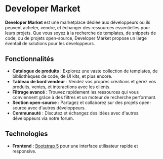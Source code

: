 # Developer Market

**Developer Market** est une marketplace dédiée aux développeurs où ils peuvent acheter, vendre, et échanger des ressources essentielles pour leurs projets. Que vous soyez à la recherche de templates, de snippets de code, ou de projets open-source, Developer Market propose un large éventail de solutions pour les développeurs.

## Fonctionnalités

- **Catalogue de produits** : Explorez une vaste collection de templates, de bibliothèques de code, de UI kits, et plus encore.
- **Tableau de bord vendeur** : Vendez vos propres créations et gérez vos produits, ventes, et interactions avec les clients.
- **Filtrage avancé** : Trouvez rapidement les ressources qui vous conviennent grâce à des filtres et un moteur de recherche performant.
- **Section open-source** : Partagez et collaborez sur des projets open-source avec d'autres développeurs.
- **Communauté** : Discutez et échangez des idées avec d'autres développeurs via notre forum.

## Technologies

- **Frontend** : [Bootstrap 5](https://getbootstrap.com/) pour une interface utilisateur rapide et responsive.
